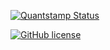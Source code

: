 [![Quantstamp Status](https://quantstamp-badge.herokuapp.com/badge/ubien/quantstampbadge)](https://quantstamp-badge.herokuapp.com/start-audit/ubien/quantstampbadge)


[![GitHub license](https://img.shields.io/badge/license-MIT-blue.svg)](https://github.com/facebook/react/blob/master/LICENSE)
